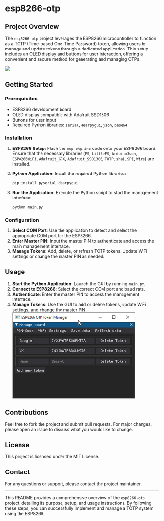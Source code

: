# esp8266-otp

## Project Overview

The `esp8266-otp` project leverages the ESP8266 microcontroller to function as a TOTP (Time-based One-Time Password) token, allowing users to manage and update tokens through a dedicated application. This setup includes an OLED display and buttons for user interaction, offering a convenient and secure method for generating and managing OTPs.

![](images/board.jpg)


## Getting Started

### Prerequisites

- ESP8266 development board
- OLED display compatible with Adafruit SSD1306
- Buttons for user input
- Required Python libraries: `serial`, `dearpygui`, `json`, `base64`

### Installation

1. **ESP8266 Setup**: Flash the `esp-otp.ino` code onto your ESP8266 board. Ensure that the necessary libraries (`FS`, `LittleFS`, `ArduinoJson`, `ESP8266WiFi`, `Adafruit_GFX`, `Adafruit_SSD1306`, `TOTP`, `sha1`, `SPI`, `Wire`) are installed.

2. **Python Application**: Install the required Python libraries:
   ```sh
   pip install pyserial dearpygui
   ```

3. **Run the Application**: Execute the Python script to start the management interface:
   ```sh
   python main.py
   ```

### Configuration

1. **Select COM Port**: Use the application to detect and select the appropriate COM port for the ESP8266.
2. **Enter Master PIN**: Input the master PIN to authenticate and access the main management interface.
3. **Manage Tokens**: Add, delete, or refresh TOTP tokens. Update WiFi settings or change the master PIN as needed.

## Usage

1. **Start the Python Application**: Launch the GUI by running `main.py`.
2. **Connect to ESP8266**: Select the correct COM port and baud rate.
3. **Authenticate**: Enter the master PIN to access the management interface.
4. **Manage Tokens**: Use the GUI to add or delete tokens, update WiFi settings, and change the master PIN.
   ![GUI](images/gui.png)


## Contributions

Feel free to fork the project and submit pull requests. For major changes, please open an issue to discuss what you would like to change.

## License

This project is licensed under the MIT License.

## Contact

For any questions or support, please contact the project maintainer.

---

This README provides a comprehensive overview of the `esp8266-otp` project, detailing its purpose, setup, and usage instructions. By following these steps, you can successfully implement and manage a TOTP system using the ESP8266.
